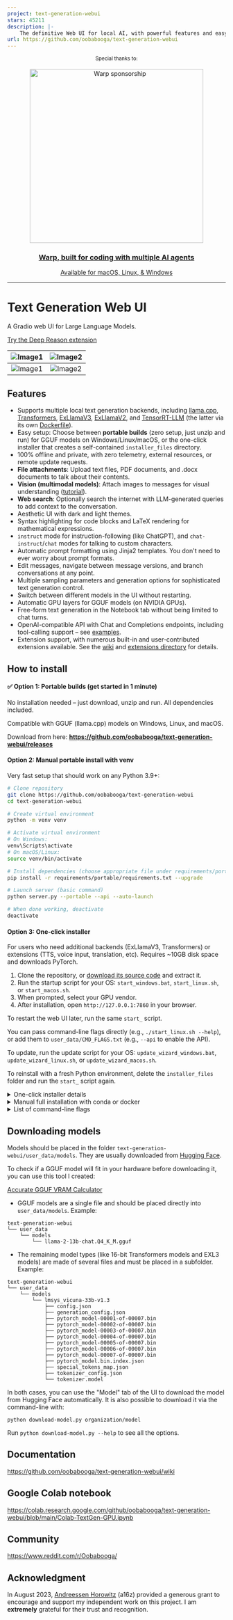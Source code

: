```yaml
---
project: text-generation-webui
stars: 45211
description: |-
    The definitive Web UI for local AI, with powerful features and easy setup.
url: https://github.com/oobabooga/text-generation-webui
---
```


<div align="center" markdown="1">
   <sup>Special thanks to:</sup>
   <br>
   <br>
   <a href="https://go.warp.dev/text-generation-webui">
      <img alt="Warp sponsorship" width="400" src="https://raw.githubusercontent.com/warpdotdev/brand-assets/refs/heads/main/Github/Sponsor/Warp-Github-LG-02.png">
   </a>

### [Warp, built for coding with multiple AI agents](https://go.warp.dev/text-generation-webui)
[Available for macOS, Linux, & Windows](https://go.warp.dev/text-generation-webui)<br>
</div>
<hr>

# Text Generation Web UI

A Gradio web UI for Large Language Models.

[Try the Deep Reason extension](https://oobabooga.gumroad.com/l/deep_reason)

|![Image1](https://github.com/oobabooga/screenshots/raw/main/INSTRUCT-3.5.png) | ![Image2](https://github.com/oobabooga/screenshots/raw/main/CHAT-3.5.png) |
|:---:|:---:|
|![Image1](https://github.com/oobabooga/screenshots/raw/main/DEFAULT-3.5.png) | ![Image2](https://github.com/oobabooga/screenshots/raw/main/PARAMETERS-3.5.png) |

## Features

- Supports multiple local text generation backends, including [llama.cpp](https://github.com/ggerganov/llama.cpp), [Transformers](https://github.com/huggingface/transformers), [ExLlamaV3](https://github.com/turboderp-org/exllamav3), [ExLlamaV2](https://github.com/turboderp-org/exllamav2), and [TensorRT-LLM](https://github.com/NVIDIA/TensorRT-LLM) (the latter via its own [Dockerfile](https://github.com/oobabooga/text-generation-webui/blob/main/docker/TensorRT-LLM/Dockerfile)).
- Easy setup: Choose between **portable builds** (zero setup, just unzip and run) for GGUF models on Windows/Linux/macOS, or the one-click installer that creates a self-contained `installer_files` directory.
- 100% offline and private, with zero telemetry, external resources, or remote update requests.
- **File attachments**: Upload text files, PDF documents, and .docx documents to talk about their contents.
- **Vision (multimodal models)**: Attach images to messages for visual understanding ([tutorial](https://github.com/oobabooga/text-generation-webui/wiki/Multimodal-Tutorial)).
- **Web search**: Optionally search the internet with LLM-generated queries to add context to the conversation.
- Aesthetic UI with dark and light themes.
- Syntax highlighting for code blocks and LaTeX rendering for mathematical expressions.
- `instruct` mode for instruction-following (like ChatGPT), and `chat-instruct`/`chat` modes for talking to custom characters.
- Automatic prompt formatting using Jinja2 templates. You don't need to ever worry about prompt formats.
- Edit messages, navigate between message versions, and branch conversations at any point.
- Multiple sampling parameters and generation options for sophisticated text generation control.
- Switch between different models in the UI without restarting.
- Automatic GPU layers for GGUF models (on NVIDIA GPUs).
- Free-form text generation in the Notebook tab without being limited to chat turns.
- OpenAI-compatible API with Chat and Completions endpoints, including tool-calling support – see [examples](https://github.com/oobabooga/text-generation-webui/wiki/12-%E2%80%90-OpenAI-API#examples).
- Extension support, with numerous built-in and user-contributed extensions available. See the [wiki](https://github.com/oobabooga/text-generation-webui/wiki/07-%E2%80%90-Extensions) and [extensions directory](https://github.com/oobabooga/text-generation-webui-extensions) for details.

## How to install

#### ✅ Option 1: Portable builds (get started in 1 minute)

No installation needed – just download, unzip and run. All dependencies included.

Compatible with GGUF (llama.cpp) models on Windows, Linux, and macOS.

Download from here: **https://github.com/oobabooga/text-generation-webui/releases**

#### Option 2: Manual portable install with venv

Very fast setup that should work on any Python 3.9+:

```bash
# Clone repository
git clone https://github.com/oobabooga/text-generation-webui
cd text-generation-webui

# Create virtual environment
python -m venv venv

# Activate virtual environment
# On Windows:
venv\Scripts\activate
# On macOS/Linux:
source venv/bin/activate

# Install dependencies (choose appropriate file under requirements/portable for your hardware)
pip install -r requirements/portable/requirements.txt --upgrade

# Launch server (basic command)
python server.py --portable --api --auto-launch

# When done working, deactivate
deactivate
```

#### Option 3: One-click installer

For users who need additional backends (ExLlamaV3, Transformers) or extensions (TTS, voice input, translation, etc). Requires ~10GB disk space and downloads PyTorch.

1. Clone the repository, or [download its source code](https://github.com/oobabooga/text-generation-webui/archive/refs/heads/main.zip) and extract it.
2. Run the startup script for your OS: `start_windows.bat`, `start_linux.sh`, or `start_macos.sh`.
3. When prompted, select your GPU vendor.
4. After installation, open `http://127.0.0.1:7860` in your browser.

To restart the web UI later, run the same `start_` script.

You can pass command-line flags directly (e.g., `./start_linux.sh --help`), or add them to `user_data/CMD_FLAGS.txt` (e.g., `--api` to enable the API).

To update, run the update script for your OS: `update_wizard_windows.bat`, `update_wizard_linux.sh`, or `update_wizard_macos.sh`.

To reinstall with a fresh Python environment, delete the `installer_files` folder and run the `start_` script again.

<details>
<summary>
One-click installer details
</summary>

### One-click-installer

The script uses Miniforge to set up a Conda environment in the `installer_files` folder.

If you ever need to install something manually in the `installer_files` environment, you can launch an interactive shell using the cmd script: `cmd_linux.sh`, `cmd_windows.bat`, or `cmd_macos.sh`.

* There is no need to run any of those scripts (`start_`, `update_wizard_`, or `cmd_`) as admin/root.
* To install requirements for extensions, it is recommended to use the update wizard script with the "Install/update extensions requirements" option. At the end, this script will install the main requirements for the project to make sure that they take precedence in case of version conflicts.
* For automated installation, you can use the `GPU_CHOICE`, `LAUNCH_AFTER_INSTALL`, and `INSTALL_EXTENSIONS` environment variables. For instance: `GPU_CHOICE=A LAUNCH_AFTER_INSTALL=FALSE INSTALL_EXTENSIONS=TRUE ./start_linux.sh`.

</details>

<details>
<summary>
Manual full installation with conda or docker
</summary>

### Full installation with Conda

#### 0. Install Conda

https://github.com/conda-forge/miniforge

On Linux or WSL, Miniforge can be automatically installed with these two commands:

```
curl -sL "https://github.com/conda-forge/miniforge/releases/latest/download/Miniforge3-Linux-x86_64.sh" > "Miniforge3.sh"
bash Miniforge3.sh
```

For other platforms, download from: https://github.com/conda-forge/miniforge/releases/latest

#### 1. Create a new conda environment

```
conda create -n textgen python=3.11
conda activate textgen
```

#### 2. Install Pytorch

| System | GPU | Command |
|--------|---------|---------|
| Linux/WSL | NVIDIA | `pip3 install torch==2.7.1 --index-url https://download.pytorch.org/whl/cu128` |
| Linux/WSL | CPU only | `pip3 install torch==2.7.1 --index-url https://download.pytorch.org/whl/cpu` |
| Linux | AMD | `pip3 install torch==2.7.1 --index-url https://download.pytorch.org/whl/rocm6.2.4` |
| MacOS + MPS | Any | `pip3 install torch==2.7.1` |
| Windows | NVIDIA | `pip3 install torch==2.7.1 --index-url https://download.pytorch.org/whl/cu128` |
| Windows | CPU only | `pip3 install torch==2.7.1` |

The up-to-date commands can be found here: https://pytorch.org/get-started/locally/.

If you need `nvcc` to compile some library manually, you will additionally need to install this:

```
conda install -y -c "nvidia/label/cuda-12.8.1" cuda
```

#### 3. Install the web UI

```
git clone https://github.com/oobabooga/text-generation-webui
cd text-generation-webui
pip install -r requirements/full/<requirements file according to table below>
```

Requirements file to use:

| GPU | CPU | requirements file to use |
|--------|---------|---------|
| NVIDIA | has AVX2 | `requirements.txt` |
| NVIDIA | no AVX2 | `requirements_noavx2.txt` |
| AMD | has AVX2 | `requirements_amd.txt` |
| AMD | no AVX2 | `requirements_amd_noavx2.txt` |
| CPU only | has AVX2 | `requirements_cpu_only.txt` |
| CPU only | no AVX2 | `requirements_cpu_only_noavx2.txt` |
| Apple | Intel | `requirements_apple_intel.txt` |
| Apple | Apple Silicon | `requirements_apple_silicon.txt` |

### Start the web UI

```
conda activate textgen
cd text-generation-webui
python server.py
```

Then browse to

`http://127.0.0.1:7860`

#### Manual install

The `requirements*.txt` above contain various wheels precompiled through GitHub Actions. If you wish to compile things manually, or if you need to because no suitable wheels are available for your hardware, you can use `requirements_nowheels.txt` and then install your desired loaders manually.

### Alternative: Docker

```
For NVIDIA GPU:
ln -s docker/{nvidia/Dockerfile,nvidia/docker-compose.yml,.dockerignore} .
For AMD GPU:
ln -s docker/{amd/Dockerfile,amd/docker-compose.yml,.dockerignore} .
For Intel GPU:
ln -s docker/{intel/Dockerfile,amd/docker-compose.yml,.dockerignore} .
For CPU only
ln -s docker/{cpu/Dockerfile,cpu/docker-compose.yml,.dockerignore} .
cp docker/.env.example .env
#Create logs/cache dir :
mkdir -p user_data/logs user_data/cache
# Edit .env and set:
#   TORCH_CUDA_ARCH_LIST based on your GPU model
#   APP_RUNTIME_GID      your host user's group id (run `id -g` in a terminal)
#   BUILD_EXTENIONS      optionally add comma separated list of extensions to build
# Edit user_data/CMD_FLAGS.txt and add in it the options you want to execute (like --listen --cpu)
#
docker compose up --build
```

* You need to have Docker Compose v2.17 or higher installed. See [this guide](https://github.com/oobabooga/text-generation-webui/wiki/09-%E2%80%90-Docker) for instructions.
* For additional docker files, check out [this repository](https://github.com/Atinoda/text-generation-webui-docker).

### Updating the requirements

From time to time, the `requirements*.txt` change. To update, use these commands:

```
conda activate textgen
cd text-generation-webui
pip install -r <requirements file that you have used> --upgrade
```
</details>

<details>
<summary>
List of command-line flags
</summary>

```txt
usage: server.py [-h] [--multi-user] [--model MODEL] [--lora LORA [LORA ...]] [--model-dir MODEL_DIR] [--lora-dir LORA_DIR] [--model-menu] [--settings SETTINGS]
                 [--extensions EXTENSIONS [EXTENSIONS ...]] [--verbose] [--idle-timeout IDLE_TIMEOUT] [--loader LOADER] [--ctx-size N] [--cache-type N] [--model-draft MODEL_DRAFT]
                 [--draft-max DRAFT_MAX] [--gpu-layers-draft GPU_LAYERS_DRAFT] [--device-draft DEVICE_DRAFT] [--ctx-size-draft CTX_SIZE_DRAFT] [--gpu-layers N] [--mmproj MMPROJ] [--streaming-llm]
                 [--tensor-split TENSOR_SPLIT] [--row-split] [--no-mmap] [--mlock] [--no-kv-offload] [--batch-size BATCH_SIZE] [--threads THREADS] [--threads-batch THREADS_BATCH] [--numa]
                 [--extra-flags EXTRA_FLAGS] [--cpu] [--cpu-memory CPU_MEMORY] [--disk] [--disk-cache-dir DISK_CACHE_DIR] [--load-in-8bit] [--bf16] [--no-cache] [--trust-remote-code]
                 [--force-safetensors] [--no_use_fast] [--attn-implementation IMPLEMENTATION] [--load-in-4bit] [--use_double_quant] [--compute_dtype COMPUTE_DTYPE] [--quant_type QUANT_TYPE]
                 [--enable-tp] [--tp-backend TP_BACKEND] [--gpu-split GPU_SPLIT] [--autosplit] [--cfg-cache] [--no_flash_attn] [--no_xformers] [--no_sdpa] [--num_experts_per_token N] [--cpp-runner]
                 [--deepspeed] [--nvme-offload-dir NVME_OFFLOAD_DIR] [--local_rank LOCAL_RANK] [--alpha_value ALPHA_VALUE] [--rope_freq_base ROPE_FREQ_BASE] [--compress_pos_emb COMPRESS_POS_EMB]
                 [--listen] [--listen-port LISTEN_PORT] [--listen-host LISTEN_HOST] [--share] [--auto-launch] [--gradio-auth GRADIO_AUTH] [--gradio-auth-path GRADIO_AUTH_PATH]
                 [--ssl-keyfile SSL_KEYFILE] [--ssl-certfile SSL_CERTFILE] [--subpath SUBPATH] [--old-colors] [--portable] [--api] [--public-api] [--public-api-id PUBLIC_API_ID] [--api-port API_PORT]
                 [--api-key API_KEY] [--admin-key ADMIN_KEY] [--api-enable-ipv6] [--api-disable-ipv4] [--nowebui]

Text Generation Web UI

options:
  -h, --help                                show this help message and exit

Basic settings:
  --multi-user                              Multi-user mode. Chat histories are not saved or automatically loaded. Warning: this is likely not safe for sharing publicly.
  --model MODEL                             Name of the model to load by default.
  --lora LORA [LORA ...]                    The list of LoRAs to load. If you want to load more than one LoRA, write the names separated by spaces.
  --model-dir MODEL_DIR                     Path to directory with all the models.
  --lora-dir LORA_DIR                       Path to directory with all the loras.
  --model-menu                              Show a model menu in the terminal when the web UI is first launched.
  --settings SETTINGS                       Load the default interface settings from this yaml file. See user_data/settings-template.yaml for an example. If you create a file called
                                            user_data/settings.yaml, this file will be loaded by default without the need to use the --settings flag.
  --extensions EXTENSIONS [EXTENSIONS ...]  The list of extensions to load. If you want to load more than one extension, write the names separated by spaces.
  --verbose                                 Print the prompts to the terminal.
  --idle-timeout IDLE_TIMEOUT               Unload model after this many minutes of inactivity. It will be automatically reloaded when you try to use it again.

Model loader:
  --loader LOADER                           Choose the model loader manually, otherwise, it will get autodetected. Valid options: Transformers, llama.cpp, ExLlamav3_HF, ExLlamav2_HF, ExLlamav2,
                                            TensorRT-LLM.

Context and cache:
  --ctx-size N, --n_ctx N, --max_seq_len N  Context size in tokens.
  --cache-type N, --cache_type N            KV cache type; valid options: llama.cpp - fp16, q8_0, q4_0; ExLlamaV2 - fp16, fp8, q8, q6, q4; ExLlamaV3 - fp16, q2 to q8 (can specify k_bits and v_bits
                                            separately, e.g. q4_q8).

Speculative decoding:
  --model-draft MODEL_DRAFT                 Path to the draft model for speculative decoding.
  --draft-max DRAFT_MAX                     Number of tokens to draft for speculative decoding.
  --gpu-layers-draft GPU_LAYERS_DRAFT       Number of layers to offload to the GPU for the draft model.
  --device-draft DEVICE_DRAFT               Comma-separated list of devices to use for offloading the draft model. Example: CUDA0,CUDA1
  --ctx-size-draft CTX_SIZE_DRAFT           Size of the prompt context for the draft model. If 0, uses the same as the main model.

llama.cpp:
  --gpu-layers N, --n-gpu-layers N          Number of layers to offload to the GPU.
  --mmproj MMPROJ                           Path to the mmproj file for vision models.
  --streaming-llm                           Activate StreamingLLM to avoid re-evaluating the entire prompt when old messages are removed.
  --tensor-split TENSOR_SPLIT               Split the model across multiple GPUs. Comma-separated list of proportions. Example: 60,40.
  --row-split                               Split the model by rows across GPUs. This may improve multi-gpu performance.
  --no-mmap                                 Prevent mmap from being used.
  --mlock                                   Force the system to keep the model in RAM.
  --no-kv-offload                           Do not offload the K, Q, V to the GPU. This saves VRAM but reduces the performance.
  --batch-size BATCH_SIZE                   Maximum number of prompt tokens to batch together when calling llama_eval.
  --threads THREADS                         Number of threads to use.
  --threads-batch THREADS_BATCH             Number of threads to use for batches/prompt processing.
  --numa                                    Activate NUMA task allocation for llama.cpp.
  --extra-flags EXTRA_FLAGS                 Extra flags to pass to llama-server. Format: "flag1=value1,flag2,flag3=value3". Example: "override-tensor=exps=CPU"

Transformers/Accelerate:
  --cpu                                     Use the CPU to generate text. Warning: Training on CPU is extremely slow.
  --cpu-memory CPU_MEMORY                   Maximum CPU memory in GiB. Use this for CPU offloading.
  --disk                                    If the model is too large for your GPU(s) and CPU combined, send the remaining layers to the disk.
  --disk-cache-dir DISK_CACHE_DIR           Directory to save the disk cache to. Defaults to "user_data/cache".
  --load-in-8bit                            Load the model with 8-bit precision (using bitsandbytes).
  --bf16                                    Load the model with bfloat16 precision. Requires NVIDIA Ampere GPU.
  --no-cache                                Set use_cache to False while generating text. This reduces VRAM usage slightly, but it comes at a performance cost.
  --trust-remote-code                       Set trust_remote_code=True while loading the model. Necessary for some models.
  --force-safetensors                       Set use_safetensors=True while loading the model. This prevents arbitrary code execution.
  --no_use_fast                             Set use_fast=False while loading the tokenizer (it's True by default). Use this if you have any problems related to use_fast.
  --attn-implementation IMPLEMENTATION      Attention implementation. Valid options: sdpa, eager, flash_attention_2.

bitsandbytes 4-bit:
  --load-in-4bit                            Load the model with 4-bit precision (using bitsandbytes).
  --use_double_quant                        use_double_quant for 4-bit.
  --compute_dtype COMPUTE_DTYPE             compute dtype for 4-bit. Valid options: bfloat16, float16, float32.
  --quant_type QUANT_TYPE                   quant_type for 4-bit. Valid options: nf4, fp4.

ExLlamaV3:
  --enable-tp, --enable_tp                  Enable Tensor Parallelism (TP) to split the model across GPUs.
  --tp-backend TP_BACKEND                   The backend for tensor parallelism. Valid options: native, nccl. Default: native.

ExLlamaV2:
  --gpu-split GPU_SPLIT                     Comma-separated list of VRAM (in GB) to use per GPU device for model layers. Example: 20,7,7.
  --autosplit                               Autosplit the model tensors across the available GPUs. This causes --gpu-split to be ignored.
  --cfg-cache                               ExLlamav2_HF: Create an additional cache for CFG negative prompts. Necessary to use CFG with that loader.
  --no_flash_attn                           Force flash-attention to not be used.
  --no_xformers                             Force xformers to not be used.
  --no_sdpa                                 Force Torch SDPA to not be used.
  --num_experts_per_token N                 Number of experts to use for generation. Applies to MoE models like Mixtral.

TensorRT-LLM:
  --cpp-runner                              Use the ModelRunnerCpp runner, which is faster than the default ModelRunner but doesn't support streaming yet.

DeepSpeed:
  --deepspeed                               Enable the use of DeepSpeed ZeRO-3 for inference via the Transformers integration.
  --nvme-offload-dir NVME_OFFLOAD_DIR       DeepSpeed: Directory to use for ZeRO-3 NVME offloading.
  --local_rank LOCAL_RANK                   DeepSpeed: Optional argument for distributed setups.

RoPE:
  --alpha_value ALPHA_VALUE                 Positional embeddings alpha factor for NTK RoPE scaling. Use either this or compress_pos_emb, not both.
  --rope_freq_base ROPE_FREQ_BASE           If greater than 0, will be used instead of alpha_value. Those two are related by rope_freq_base = 10000 * alpha_value ^ (64 / 63).
  --compress_pos_emb COMPRESS_POS_EMB       Positional embeddings compression factor. Should be set to (context length) / (model's original context length). Equal to 1/rope_freq_scale.

Gradio:
  --listen                                  Make the web UI reachable from your local network.
  --listen-port LISTEN_PORT                 The listening port that the server will use.
  --listen-host LISTEN_HOST                 The hostname that the server will use.
  --share                                   Create a public URL. This is useful for running the web UI on Google Colab or similar.
  --auto-launch                             Open the web UI in the default browser upon launch.
  --gradio-auth GRADIO_AUTH                 Set Gradio authentication password in the format "username:password". Multiple credentials can also be supplied with "u1:p1,u2:p2,u3:p3".
  --gradio-auth-path GRADIO_AUTH_PATH       Set the Gradio authentication file path. The file should contain one or more user:password pairs in the same format as above.
  --ssl-keyfile SSL_KEYFILE                 The path to the SSL certificate key file.
  --ssl-certfile SSL_CERTFILE               The path to the SSL certificate cert file.
  --subpath SUBPATH                         Customize the subpath for gradio, use with reverse proxy
  --old-colors                              Use the legacy Gradio colors, before the December/2024 update.
  --portable                                Hide features not available in portable mode like training.

API:
  --api                                     Enable the API extension.
  --public-api                              Create a public URL for the API using Cloudfare.
  --public-api-id PUBLIC_API_ID             Tunnel ID for named Cloudflare Tunnel. Use together with public-api option.
  --api-port API_PORT                       The listening port for the API.
  --api-key API_KEY                         API authentication key.
  --admin-key ADMIN_KEY                     API authentication key for admin tasks like loading and unloading models. If not set, will be the same as --api-key.
  --api-enable-ipv6                         Enable IPv6 for the API
  --api-disable-ipv4                        Disable IPv4 for the API
  --nowebui                                 Do not launch the Gradio UI. Useful for launching the API in standalone mode.
```

</details>

## Downloading models

Models should be placed in the folder `text-generation-webui/user_data/models`. They are usually downloaded from [Hugging Face](https://huggingface.co/models?pipeline_tag=text-generation&sort=downloads&search=gguf).

To check if a GGUF model will fit in your hardware before downloading it, you can use this tool I created:

[Accurate GGUF VRAM Calculator](https://huggingface.co/spaces/oobabooga/accurate-gguf-vram-calculator)

* GGUF models are a single file and should be placed directly into `user_data/models`. Example:

```
text-generation-webui
└── user_data
    └── models
        └── llama-2-13b-chat.Q4_K_M.gguf
```

* The remaining model types (like 16-bit Transformers models and EXL3 models) are made of several files and must be placed in a subfolder. Example:

```
text-generation-webui
└── user_data
    └── models
        └── lmsys_vicuna-33b-v1.3
            ├── config.json
            ├── generation_config.json
            ├── pytorch_model-00001-of-00007.bin
            ├── pytorch_model-00002-of-00007.bin
            ├── pytorch_model-00003-of-00007.bin
            ├── pytorch_model-00004-of-00007.bin
            ├── pytorch_model-00005-of-00007.bin
            ├── pytorch_model-00006-of-00007.bin
            ├── pytorch_model-00007-of-00007.bin
            ├── pytorch_model.bin.index.json
            ├── special_tokens_map.json
            ├── tokenizer_config.json
            └── tokenizer.model
```

In both cases, you can use the "Model" tab of the UI to download the model from Hugging Face automatically. It is also possible to download it via the command-line with:

```
python download-model.py organization/model
```

Run `python download-model.py --help` to see all the options.

## Documentation

https://github.com/oobabooga/text-generation-webui/wiki

## Google Colab notebook

https://colab.research.google.com/github/oobabooga/text-generation-webui/blob/main/Colab-TextGen-GPU.ipynb

## Community

https://www.reddit.com/r/Oobabooga/

## Acknowledgment

In August 2023, [Andreessen Horowitz](https://a16z.com/) (a16z) provided a generous grant to encourage and support my independent work on this project. I am **extremely** grateful for their trust and recognition.

